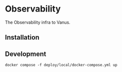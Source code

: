 # Observability

The Observability infra to Vanus.

## Installation

## Development

```shell
docker compose -f deploy/local/docker-compose.yml up
```